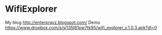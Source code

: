 # WifiExplorer
My blog http://enterprayz.blogspot.com/
Demo https://www.dropbox.com/s/sj135l81pw7tk95/wifi_explorer_v.1.0.3.apk?dl=0
